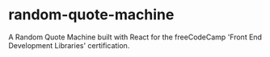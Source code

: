 # random-quote-machine
A Random Quote Machine built with React for the freeCodeCamp 'Front End Development Libraries' certification.

